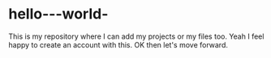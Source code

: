 # hello---world-
This is my repository where I can add my projects or my files too. Yeah I feel happy to create an account with this. OK then let's move forward. 
